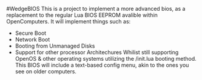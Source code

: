 #WedgeBIOS
This is a project to implement a more advanced bios, as a replacement to the regular
Lua BIOS EEPROM avalible within OpenComputers. It will implement things such as:
 - Secure Boot
 - Network Boot
 - Booting from Unmanaged Disks
 - Support for other processor Architechures
Whilist still supporting OpenOS & other operating systems utilizing the /init.lua booting method.
This BIOS will include a text-based config menu, akin to the ones you see on older computers.
